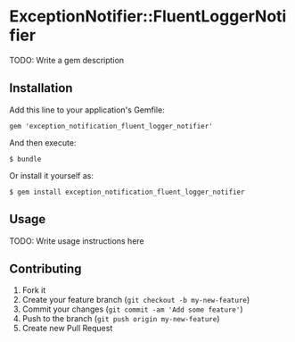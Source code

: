 # ExceptionNotifier::FluentLoggerNotifier

TODO: Write a gem description

## Installation

Add this line to your application's Gemfile:

    gem 'exception_notification_fluent_logger_notifier'

And then execute:

    $ bundle

Or install it yourself as:

    $ gem install exception_notification_fluent_logger_notifier

## Usage

TODO: Write usage instructions here

## Contributing

1. Fork it
2. Create your feature branch (`git checkout -b my-new-feature`)
3. Commit your changes (`git commit -am 'Add some feature'`)
4. Push to the branch (`git push origin my-new-feature`)
5. Create new Pull Request
